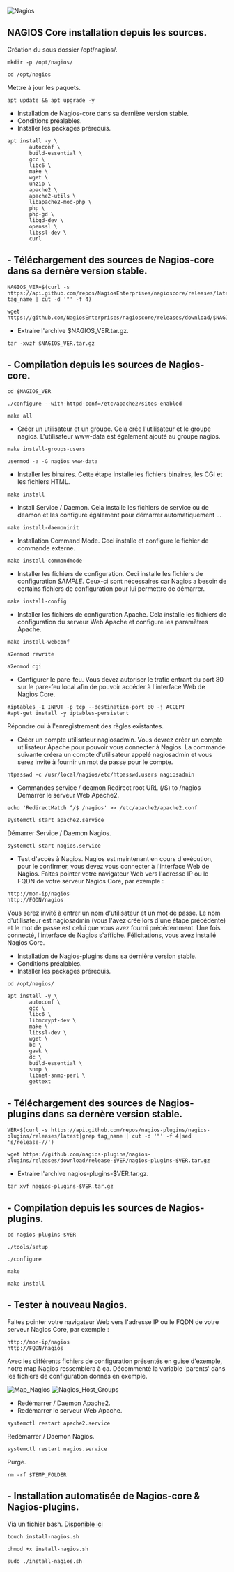 ![Nagios](./images/nagios.png)

## NAGIOS Core installation depuis les sources.

Création du sous dossier /opt/nagios/.
```
mkdir -p /opt/nagios/
```
```
cd /opt/nagios
```
Mettre à jour les paquets.
```
apt update && apt upgrade -y
```
- Installation de Nagios-core dans sa dernière version stable.
- Conditions préalables.
- Installer les packages prérequis.
```
apt install -y \
       autoconf \
       build-essential \
       gcc \
       libc6 \
       make \
       wget \
       unzip \
       apache2 \
       apache2-utils \
       libapache2-mod-php \
       php \
       php-gd \
       libgd-dev \
       openssl \
       libssl-dev \
       curl
```
## - Téléchargement des sources de Nagios-core dans sa dernère version stable.
```
NAGIOS_VER=$(curl -s https://api.github.com/repos/NagiosEnterprises/nagioscore/releases/latest|grep tag_name | cut -d '"' -f 4)
```
```
wget https://github.com/NagiosEnterprises/nagioscore/releases/download/$NAGIOS_VER/$NAGIOS_VER.tar.gz
```
- Extraire l'archive $NAGIOS_VER.tar.gz.
```
tar -xvzf $NAGIOS_VER.tar.gz
```
## - Compilation depuis les sources de Nagios-core.
```
cd $NAGIOS_VER
```
```
./configure --with-httpd-conf=/etc/apache2/sites-enabled
```
```
make all
```
- Créer un utilisateur et un groupe.
Cela crée l'utilisateur et le groupe nagios. L'utilisateur www-data est également ajouté au groupe nagios.
```
make install-groups-users
```
```
usermod -a -G nagios www-data
```
- Installer les binaires.
Cette étape installe les fichiers binaires, les CGI et les fichiers HTML.
```
make install
```
- Install Service / Daemon.
Cela installe les fichiers de service ou de deamon et les configure également pour démarrer automatiquement ...
```
make install-daemoninit
```
- Installation Command Mode.
Ceci installe et configure le fichier de commande externe.
```
make install-commandmode
```
- Installer les fichiers de configuration.
Ceci installe les fichiers de configuration *SAMPLE*. Ceux-ci sont nécessaires car Nagios a besoin de certains fichiers de configuration pour lui permettre de démarrer.
```
make install-config
```
- Installer les fichiers de configuration Apache.
Cela installe les fichiers de configuration du serveur Web Apache et configure les paramètres Apache.
```
make install-webconf
```
```
a2enmod rewrite
```
```
a2enmod cgi
```
- Configurer le pare-feu.
Vous devez autoriser le trafic entrant du port 80 sur le pare-feu local afin de pouvoir accéder à l'interface Web de Nagios Core.
```
#iptables -I INPUT -p tcp --destination-port 80 -j ACCEPT
#apt-get install -y iptables-persistent
```
Répondre oui à l'enregistrement des règles existantes.

- Créer un compte utilisateur nagiosadmin.
Vous devrez créer un compte utilisateur Apache pour pouvoir vous connecter à Nagios.
La commande suivante créera un compte d'utilisateur appelé nagiosadmin et vous serez invité à fournir un mot de passe pour le compte.
```
htpasswd -c /usr/local/nagios/etc/htpasswd.users nagiosadmin
```
- Commandes service / deamon
Redirect root URL (/$) to /nagios
Démarrer le serveur Web Apache2.
```
echo 'RedirectMatch ^/$ /nagios' >> /etc/apache2/apache2.conf
```
```
systemctl start apache2.service
```
Démarrer Service / Daemon Nagios.
```
systemctl start nagios.service
```
- Test d'accès à Nagios.
Nagios est maintenant en cours d'exécution, pour le confirmer, vous devez vous connecter à l'interface Web de Nagios.
Faites pointer votre navigateur Web vers l'adresse IP ou le FQDN de votre serveur Nagios Core, par exemple :
```
http://mon-ip/nagios
http://FQDN/nagios
```
Vous serez invité à entrer un nom d'utilisateur et un mot de passe. Le nom d'utilisateur est nagiosadmin (vous l'avez créé lors d'une étape précédente) et le mot de passe est celui que vous avez fourni précédemment.
Une fois connecté, l'interface de Nagios s'affiche. Félicitations, vous avez installé Nagios Core.

- Installation de Nagios-plugins dans sa dernière version stable.
- Conditions préalables.
- Installer les packages prérequis.
```
cd /opt/nagios/
```
```
apt install -y \
       autoconf \
       gcc \
       libc6 \
       libmcrypt-dev \
       make \
       libssl-dev \
       wget \
       bc \
       gawk \
       dc \
       build-essential \
       snmp \
       libnet-snmp-perl \
       gettext
```
## - Téléchargement des sources de Nagios-plugins dans sa dernère version stable.

```
VER=$(curl -s https://api.github.com/repos/nagios-plugins/nagios-plugins/releases/latest|grep tag_name | cut -d '"' -f 4|sed 's/release-//')
```
```
wget https://github.com/nagios-plugins/nagios-plugins/releases/download/release-$VER/nagios-plugins-$VER.tar.gz
```
- Extraire l'archive nagios-plugins-$VER.tar.gz.

```
tar xvf nagios-plugins-$VER.tar.gz
```
## - Compilation depuis les sources de Nagios-plugins.
```
cd nagios-plugins-$VER
```
```
./tools/setup
```
```
./configure
```
```
make
```
```
make install
```
## - Tester à nouveau Nagios.
Faites pointer votre navigateur Web vers l'adresse IP ou le FQDN de votre serveur Nagios Core, par exemple :
```
http://mon-ip/nagios
http://FQDN/nagios
```
Avec les différents fichiers de configuration présentés en guise d'exemple, notre map Nagios ressemblera à ça.
Décommenté la variable 'parents' dans les fichiers de configuration donnés en exemple.

![Map_Nagios](./images/nagios_map.png)
![Nagios_Host_Groups](./images/nagios_service_Host_Groups.png)

- Redémarrer / Daemon Apache2.
- Redémarrer le serveur Web Apache.
```
systemctl restart apache2.service
```
Redémarrer / Daemon Nagios.
```
systemctl restart nagios.service
```
Purge.
```
rm -rf $TEMP_FOLDER
```
## - Installation automatisée de Nagios-core & Nagios-plugins.

Via un fichier bash.
[Disponible ici](install-nagios.sh)
```
touch install-nagios.sh
```
```
chmod +x install-nagios.sh
```
```
sudo ./install-nagios.sh
```
